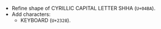 * Refine shape of CYRILLIC CAPITAL LETTER SHHA (`U+04BA`).
* Add characters:
  - KEYBOARD (`U+2328`).
